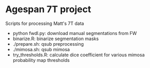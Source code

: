 # Agespan 7T project
Scripts for processing Matt's 7T data
- python fwdl.py: download manual segmentations from FW
- binarize.R: binarize segmentation masks
- ./prepare.sh: qsub preprocessing
- ./mimosa.sh: qsub mimosa
- try_thresholds.R: calculate dice coefficient for various mimosa probability map thresholds
